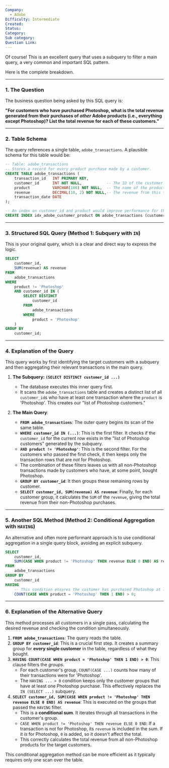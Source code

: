 ```yaml
---
Company:
  - Adobe
Difficulty: Intermediate
Created:
Status:
Category:
Sub category:
Question Link:
---
```

Of course! This is an excellent query that uses a subquery to filter a main query, a very common and important SQL pattern.

Here is the complete breakdown.

***

### 1. The Question

The business question being asked by this SQL query is:

**"For customers who have purchased Photoshop, what is the total revenue generated from their purchases of *other* Adobe products (i.e., everything except Photoshop)? List the total revenue for each of these customers."**

---

### 2. Table Schema

The query references a single table, `adobe_transactions`. A plausible schema for this table would be:

```sql
-- Table: adobe_transactions
-- Stores a record for every product purchase made by a customer.
CREATE TABLE adobe_transactions (
    transaction_id   INT PRIMARY KEY,
    customer_id      INT NOT NULL,           -- The ID of the customer
    product          VARCHAR(100) NOT NULL,  -- The name of the product purchased, e.g., 'Photoshop', 'Acrobat'
    revenue          DECIMAL(10, 2) NOT NULL,-- The revenue from this transaction
    transaction_date DATE
);

-- An index on customer_id and product would improve performance for this query.
CREATE INDEX idx_adobe_customer_product ON adobe_transactions (customer_id, product);
```

---

### 3. Structured SQL Query (Method 1: Subquery with `IN`)

This is your original query, which is a clear and direct way to express the logic.

```sql
SELECT
    customer_id,
    SUM(revenue) AS revenue
FROM
    adobe_transactions
WHERE
    product != 'Photoshop'
    AND customer_id IN (
        SELECT DISTINCT
            customer_id
        FROM
            adobe_transactions
        WHERE
            product = 'Photoshop'
    )
GROUP BY
    customer_id;
```

---

### 4. Explanation of the Query

This query works by first identifying the target customers with a subquery and then aggregating their relevant transactions in the main query.

1.  **The Subquery: `(SELECT DISTINCT customer_id ...)`**
    *   The database executes this inner query first.
    *   It scans the `adobe_transactions` table and creates a distinct list of all `customer_id`s who have at least one transaction where the `product` is 'Photoshop'. This creates our "list of Photoshop customers."

2.  **The Main Query**:
    *   **`FROM adobe_transactions`**: The outer query begins its scan of the same table.
    *   **`WHERE customer_id IN (...)`**: This is the first filter. It checks if the `customer_id` for the current row exists in the "list of Photoshop customers" generated by the subquery.
    *   **`AND product != 'Photoshop'`**: This is the second filter. For the customers who passed the first check, it then keeps only the transaction rows that are *not* for Photoshop.
    *   The combination of these filters leaves us with all non-Photoshop transactions made by customers who have, at some point, bought Photoshop.
    *   **`GROUP BY customer_id`**: It then groups these remaining rows by customer.
    *   **`SELECT customer_id, SUM(revenue) AS revenue`**: Finally, for each customer group, it calculates the `SUM` of the `revenue`, giving the total revenue from their non-Photoshop purchases.

---

### 5. Another SQL Method (Method 2: Conditional Aggregation with `HAVING`)

An alternative and often more performant approach is to use conditional aggregation in a single query block, avoiding an explicit subquery.

```sql
SELECT
    customer_id,
    SUM(CASE WHEN product != 'Photoshop' THEN revenue ELSE 0 END) AS revenue
FROM
    adobe_transactions
GROUP BY
    customer_id
HAVING
    -- This condition ensures the customer has purchased Photoshop at least once
    COUNT(CASE WHEN product = 'Photoshop' THEN 1 END) > 0;
```

---

### 6. Explanation of the Alternative Query

This method processes all customers in a single pass, calculating the desired revenue and checking the condition simultaneously.

1.  **`FROM adobe_transactions`**: The query reads the table.
2.  **`GROUP BY customer_id`**: This is a crucial first step. It creates a summary group for **every single customer** in the table, regardless of what they bought.
3.  **`HAVING COUNT(CASE WHEN product = 'Photoshop' THEN 1 END) > 0`**: This clause filters the *groups*.
    *   For each customer's group, `COUNT(CASE ...)` counts how many of their transactions were for 'Photoshop'.
    *   The `HAVING ... > 0` condition keeps only the customer groups that have at least one Photoshop purchase. This effectively replaces the `IN (SELECT ...)` subquery.
4.  **`SELECT customer_id, SUM(CASE WHEN product != 'Photoshop' THEN revenue ELSE 0 END) AS revenue`**: This is executed on the groups that passed the `HAVING` filter.
    *   This is a **conditional sum**. It iterates through all transactions in the customer's group.
    *   `CASE WHEN product != 'Photoshop' THEN revenue ELSE 0 END`: If a transaction is not for Photoshop, its `revenue` is included in the sum. If it *is* for Photoshop, `0` is added, so it doesn't affect the total.
    *   This correctly calculates the total revenue from all non-Photoshop products for the target customers.

This conditional aggregation method can be more efficient as it typically requires only one scan over the table.